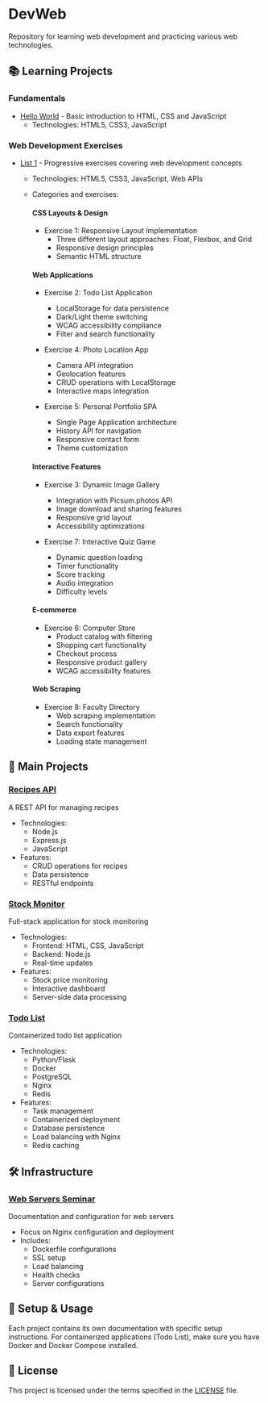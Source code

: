 # DevWeb
Repository for learning web development and practicing various web technologies.

## 📚 Learning Projects

### Fundamentals
- [Hello World](./hello-word/) - Basic introduction to HTML, CSS and JavaScript
  - Technologies: HTML5, CSS3, JavaScript

### Web Development Exercises
- [List 1](./list-1/) - Progressive exercises covering web development concepts
  - Technologies: HTML5, CSS3, JavaScript, Web APIs
  - Categories and exercises:
    
    #### CSS Layouts & Design
    - Exercise 1: Responsive Layout Implementation
      - Three different layout approaches: Float, Flexbox, and Grid
      - Responsive design principles
      - Semantic HTML structure

    #### Web Applications
    - Exercise 2: Todo List Application
      - LocalStorage for data persistence
      - Dark/Light theme switching
      - WCAG accessibility compliance
      - Filter and search functionality
    
    - Exercise 4: Photo Location App
      - Camera API integration
      - Geolocation features
      - CRUD operations with LocalStorage
      - Interactive maps integration
    
    - Exercise 5: Personal Portfolio SPA
      - Single Page Application architecture
      - History API for navigation
      - Responsive contact form
      - Theme customization

    #### Interactive Features
    - Exercise 3: Dynamic Image Gallery
      - Integration with Picsum.photos API
      - Image download and sharing features
      - Responsive grid layout
      - Accessibility optimizations
    
    - Exercise 7: Interactive Quiz Game
      - Dynamic question loading
      - Timer functionality
      - Score tracking
      - Audio integration
      - Difficulty levels

    #### E-commerce
    - Exercise 6: Computer Store
      - Product catalog with filtering
      - Shopping cart functionality
      - Checkout process
      - Responsive product gallery
      - WCAG accessibility features

    #### Web Scraping
    - Exercise 8: Faculty Directory
      - Web scraping implementation
      - Search functionality
      - Data export features
      - Loading state management

## 🚀 Main Projects

### [Recipes API](./recipes-api/)
A REST API for managing recipes
- Technologies:
  - Node.js
  - Express.js
  - JavaScript
- Features:
  - CRUD operations for recipes
  - Data persistence
  - RESTful endpoints

### [Stock Monitor](./stock-monitor/)
Full-stack application for stock monitoring
- Technologies:
  - Frontend: HTML, CSS, JavaScript
  - Backend: Node.js
  - Real-time updates
- Features:
  - Stock price monitoring
  - Interactive dashboard
  - Server-side data processing

### [Todo List](./to_do_list/)
Containerized todo list application
- Technologies:
  - Python/Flask
  - Docker
  - PostgreSQL
  - Nginx
  - Redis
- Features:
  - Task management
  - Containerized deployment
  - Database persistence
  - Load balancing with Nginx
  - Redis caching

## 🛠 Infrastructure

### [Web Servers Seminar](./seminar/web-servers/)
Documentation and configuration for web servers
- Focus on Nginx configuration and deployment
- Includes:
  - Dockerfile configurations
  - SSL setup
  - Load balancing
  - Health checks
  - Server configurations

## 🔧 Setup & Usage
Each project contains its own documentation with specific setup instructions.
For containerized applications (Todo List), make sure you have Docker and Docker Compose installed.

## 📝 License
This project is licensed under the terms specified in the [LICENSE](./LICENSE) file.